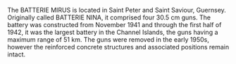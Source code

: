 The BATTERIE MIRUS is located in Saint Peter and Saint Saviour, Guernsey. Originally called BATTERIE NINA, it comprised four 30.5 cm guns. The battery was constructed from November 1941 and through the first half of 1942, it was the largest battery in the Channel Islands, the guns having a maximum range of 51 km. The guns were removed in the early 1950s, however the reinforced concrete structures and associated positions remain intact.
